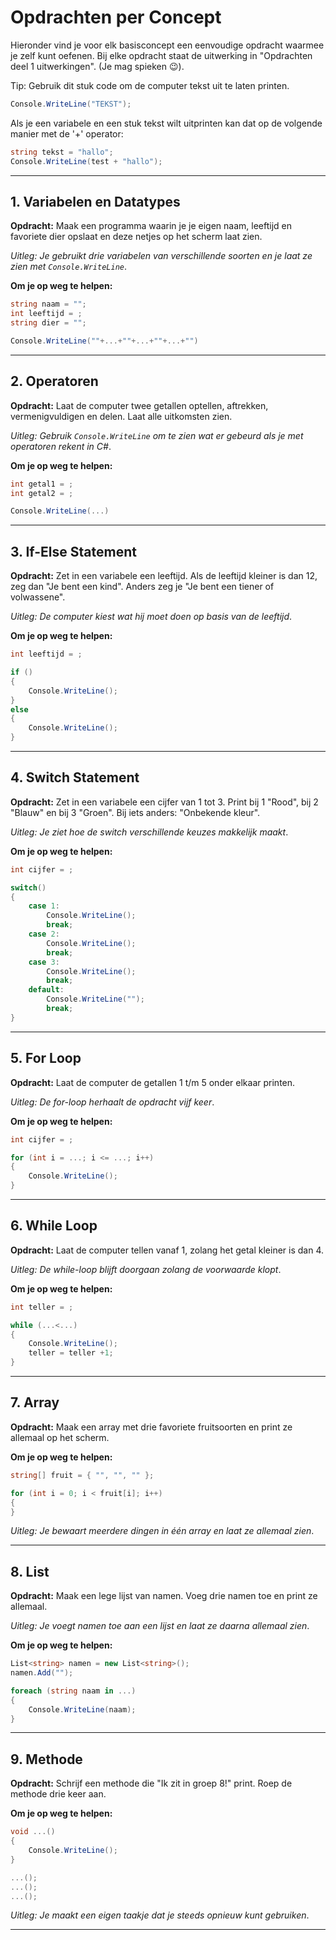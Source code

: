 # Opdrachten per Concept

Hieronder vind je voor elk basisconcept een eenvoudige opdracht waarmee je zelf kunt oefenen. 
Bij elke opdracht staat de uitwerking in "Opdrachten deel 1 uitwerkingen". (Je mag spieken 😉).

Tip:
Gebruik dit stuk code om de computer tekst uit te laten printen.
 ```csharp
Console.WriteLine("TEKST");
```
Als je een variabele en een stuk tekst wilt uitprinten kan dat op de volgende manier met de '+' operator:
 ```csharp
string tekst = "hallo";
Console.WriteLine(test + "hallo");
```
---

## 1. Variabelen en Datatypes

**Opdracht:**
Maak een programma waarin je je eigen naam, leeftijd en favoriete dier opslaat en deze netjes op het scherm laat zien.

*Uitleg: Je gebruikt drie variabelen van verschillende soorten en je laat ze zien met `Console.WriteLine`*.

**Om je op weg te helpen:**

```csharp
string naam = "";
int leeftijd = ;
string dier = "";

Console.WriteLine(""+...+""+...+""+...+"")
```
---

## 2. Operatoren

**Opdracht:**
Laat de computer twee getallen optellen, aftrekken, vermenigvuldigen en delen. Laat alle uitkomsten zien.

*Uitleg: Gebruik `Console.WriteLine` om te zien wat er gebeurd als je met operatoren rekent in C\#*.

**Om je op weg te helpen:**
```csharp
int getal1 = ;
int getal2 = ;

Console.WriteLine(...)
```

---

## 3. If-Else Statement

**Opdracht:**
Zet in een variabele een leeftijd. Als de leeftijd kleiner is dan 12, zeg dan "Je bent een kind". Anders zeg je "Je bent een tiener of volwassene".

*Uitleg: De computer kiest wat hij moet doen op basis van de leeftijd*.

**Om je op weg te helpen:**
```csharp
int leeftijd = ;

if ()
{
    Console.WriteLine();
}
else
{
    Console.WriteLine();
}
```
---

## 4. Switch Statement

**Opdracht:**
Zet in een variabele een cijfer van 1 tot 3. Print bij 1 "Rood", bij 2 "Blauw" en bij 3 "Groen". Bij iets anders: "Onbekende kleur".

*Uitleg: Je ziet hoe de switch verschillende keuzes makkelijk maakt*.

**Om je op weg te helpen:**
```csharp
int cijfer = ;

switch()
{
    case 1:
        Console.WriteLine();
        break;    
    case 2:
        Console.WriteLine();
        break;
    case 3:
        Console.WriteLine();
        break;
    default:
        Console.WriteLine("");
        break;
}
```
---

## 5. For Loop

**Opdracht:**
Laat de computer de getallen 1 t/m 5 onder elkaar printen.

*Uitleg: De for-loop herhaalt de opdracht vijf keer*.

**Om je op weg te helpen:**
```csharp
int cijfer = ;

for (int i = ...; i <= ...; i++)
{
    Console.WriteLine();
}
```

---

## 6. While Loop

**Opdracht:**
Laat de computer tellen vanaf 1, zolang het getal kleiner is dan 4.

*Uitleg: De while-loop blijft doorgaan zolang de voorwaarde klopt*.

**Om je op weg te helpen:**
```csharp
int teller = ;

while (...<...)
{
    Console.WriteLine();
    teller = teller +1;
}
```
---

## 7. Array

**Opdracht:**
Maak een array met drie favoriete fruitsoorten en print ze allemaal op het scherm.

**Om je op weg te helpen:**

```csharp
string[] fruit = { "", "", "" };

for (int i = 0; i < fruit[i]; i++)
{
}
```

*Uitleg: Je bewaart meerdere dingen in één array en laat ze allemaal zien*.

---

## 8. List

**Opdracht:**
Maak een lege lijst van namen. Voeg drie namen toe en print ze allemaal.

*Uitleg: Je voegt namen toe aan een lijst en laat ze daarna allemaal zien*.

**Om je op weg te helpen:**

```csharp
List<string> namen = new List<string>();
namen.Add("");

foreach (string naam in ...)
{
    Console.WriteLine(naam);
}
```
---

## 9. Methode

**Opdracht:**
Schrijf een methode die "Ik zit in groep 8!" print. Roep de methode drie keer aan.

**Om je op weg te helpen:**

```csharp
void ...()
{
    Console.WriteLine();
}

...();
...();
...();
```

*Uitleg: Je maakt een eigen taakje dat je steeds opnieuw kunt gebruiken*.

---